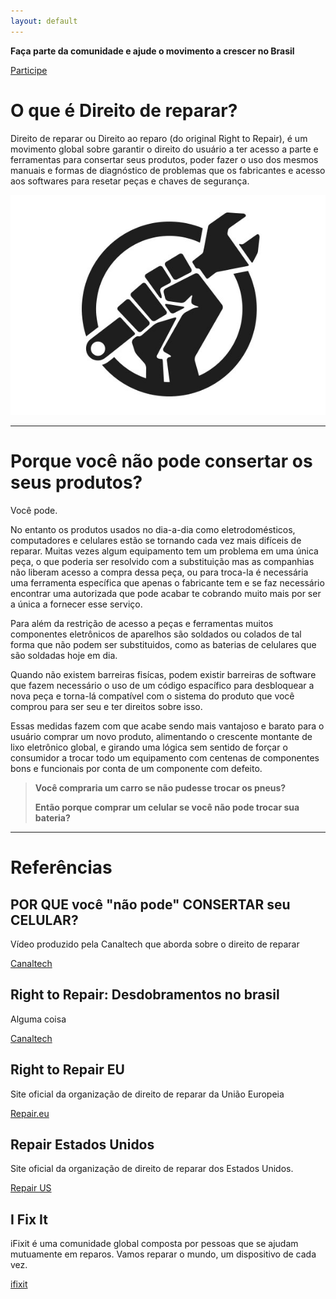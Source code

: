 ```yaml
---
layout: default
---
```


**Faça parte da comunidade e ajude o movimento a crescer no Brasil**

[Participe](./participe.md)

# O que é Direito de reparar?

Direito de reparar ou Direito ao reparo (do original Right to Repair), é um movimento global sobre garantir o direito do usuário a ter acesso a parte e ferramentas para consertar seus produtos, poder fazer o uso dos mesmos manuais e formas de diagnóstico de problemas que os fabricantes e acesso aos softwares para resetar peças e chaves de segurança.

![Logo Right to Repair](./logo_RtR.jpg)

* * *

# Porque você não pode consertar os seus produtos?

Você pode. 

No entanto os produtos usados no dia-a-dia como eletrodomésticos, computadores e celulares estão se tornando cada vez mais difíceis de reparar. Muitas vezes algum equipamento tem um problema em uma única peça, o que poderia ser resolvido com a substituição mas as companhias não liberam acesso a compra dessa peça, ou para troca-la é necessária uma ferramenta específica que apenas o fabricante tem e se faz necessário encontrar uma autorizada que pode acabar te cobrando muito mais por ser a única a fornecer esse serviço. 

Para além da restrição de acesso a peças e ferramentas muitos componentes eletrônicos de aparelhos são soldados ou colados de tal forma que não podem ser substituidos, como as baterias de celulares que são soldadas hoje em dia.

Quando não existem barreiras fisícas, podem existir barreiras de software que fazem necessário o uso de um código espacífico para desbloquear a nova peça e torna-lá compatível com o sistema do produto que você comprou para ser seu e ter direitos sobre isso.

Essas medidas fazem com que acabe sendo mais vantajoso e barato para o usuário comprar um novo produto, alimentando o crescente montante de lixo eletrônico global, e girando uma lógica sem sentido de forçar o consumidor a trocar todo um equipamento com centenas de componentes bons e funcionais por conta de um componente com defeito.

> **Você compraria um carro se não pudesse trocar os pneus?**
>
> **Então porque comprar um celular se você não pode trocar sua bateria?**

* * *

# Referências

## POR QUE você "não pode" CONSERTAR seu CELULAR?

Vídeo produzido pela Canaltech que aborda sobre o direito de reparar

[Canaltech](https://youtu.be/Z4ytOLJkMu4)

## Right to Repair: Desdobramentos no brasil

Alguma coisa

[Canaltech](https://magis.agej.com.br/right-to-repair-desdobramentos-no-brasil/)

## Right to Repair EU

Site oficial da organização de direito de reparar da União Europeia

[Repair.eu](https://repair.eu/)

## Repair Estados Unidos

Site oficial da organização de direito de reparar dos Estados Unidos. 

[Repair US](https://www.repair.org/)

## I Fix It

iFixit é uma comunidade global composta por pessoas que se ajudam mutuamente em reparos. Vamos reparar o mundo, um dispositivo de cada vez.

[ifixit](https://pt.ifixit.com/)

<!--- * * *

* * *

 blllla 

# LEIA MAIS SOBRE:

## Segurança e sla o que dos produtos pelas empresas

[Segurança](./seguranca.html)

* * *

## O Lixo eletrônico ou E-Waste

[Lixo eletrônico](./ewaste.html) -->